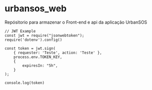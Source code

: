 # urbansos_web
Repósitorio para armazenar o Front-end e api da aplicação UrbanSOS

```
// JWT Example
const jwt = require("jsonwebtoken");
require('dotenv').config()     

const token = jwt.sign(
    { requester: 'Teste', action: 'Teste' },
    process.env.TOKEN_KEY,
    {
        expiresIn: "5h",
    }
);

console.log(token)
```
